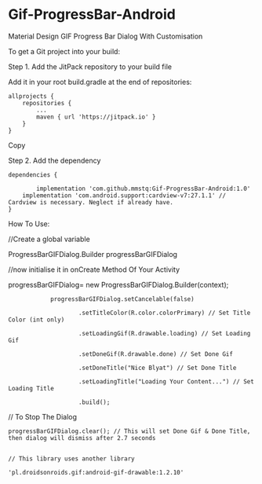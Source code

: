 # Gif-ProgressBar-Android
Material Design GIF Progress Bar Dialog With Customisation

To get a Git project into your build:

Step 1. Add the JitPack repository to your build file


Add it in your root build.gradle at the end of repositories:

	allprojects {
		repositories {
			...
			maven { url 'https://jitpack.io' }
		}
	}
Copy

Step 2. Add the dependency

	dependencies {
                
	        implementation 'com.github.mmstq:Gif-ProgressBar-Android:1.0'
		implementation 'com.android.support:cardview-v7:27.1.1' // Cardview is necessary. Neglect if already have.
	}

How To Use:

//Create a global variable

ProgressBarGIFDialog.Builder progressBarGIFDialog

//now initialise it in onCreate Method Of Your Activity

progressBarGIFDialog= new ProgressBarGIFDialog.Builder(context);

                progressBarGIFDialog.setCancelable(false) 
			
                        .setTitleColor(R.color.colorPrimary) // Set Title Color (int only)
			
                        .setLoadingGif(R.drawable.loading) // Set Loading Gif 
			
                        .setDoneGif(R.drawable.done) // Set Done Gif
			
                        .setDoneTitle("Nice Blyat") // Set Done Title
			
                        .setLoadingTitle("Loading Your Content...") // Set Loading Title
			
                        .build();
           
// To Stop The Dialog 

    progressBarGIFDialog.clear(); // This will set Done Gif & Done Title, then dialog will dismiss after 2.7 seconds
    
    
    // This library uses another library  
    
    'pl.droidsonroids.gif:android-gif-drawable:1.2.10'
    

